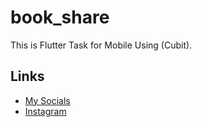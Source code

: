 # book_share
This is Flutter Task for Mobile Using (Cubit).

## Links
* [My Socials](https://znap.link/hamdy_Dawood)
* [Instagram](https://www.instagram.com/hamdy_khalid_)
